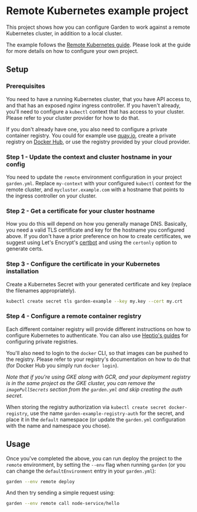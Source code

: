 # Remote Kubernetes example project

This project shows how you can configure Garden to work against a remote Kubernetes cluster, in addition to a local
cluster.

The example follows the [Remote Kubernetes guide](https://docs.garden.io/guides/remote-kubernetes.md). Please look
at the guide for more details on how to configure your own project.

## Setup

### Prerequisites

You need to have a running Kubernetes cluster, that you have API access to, and that has an exposed _nginx_ ingress
controller. If you haven't already, you'll need to configure a `kubectl` context that has access to your cluster.
Please refer to your cluster provider for how to do that.

If you don't already have one, you also need to configure a private container registry. You could for example use
[quay.io](https://quay.io), create a private registry on [Docker Hub](https://hub.docker.io), or use the registry
provided by your cloud provider.

### Step 1 - Update the context and cluster hostname in your config

You need to update the `remote` environment configuration in your project `garden.yml`.
Replace `my-context` with your configured `kubectl` context for the remote cluster, and `mycluster.example.com`
with a hostname that points to the ingress controller on your cluster.

### Step 2 - Get a certificate for your cluster hostname

How you do this will depend on how you generally manage DNS. Basically, you need a valid TLS certificate and key for
the hostname you configured above. If you don't have a prior preference on how to create certificates, we suggest using
Let's Encrypt's [certbot](https://certbot.eff.org) and using the `certonly` option to generate certs.

### Step 3 - Configure the certificate in your Kubernetes installation

Create a Kubernetes Secret with your generated certificate and key (replace the filenames appropriately).

```sh
kubectl create secret tls garden-example --key my.key --cert my.crt
```

### Step 4 - Configure a remote container registry

Each different container registry will provide different instructions on how to configure Kubernetes to authenticate.
You can also use [Heptio's guides](http://docs.heptio.com/content/private-registries.html) for configuring private
registries.

You'll also need to login to the `docker` CLI, so that images can be pushed to the registry. Please refer
to your registry's documentation on how to do that (for Docker Hub you simply run `docker login`).

_Note that if you're using GKE along with GCR, and your deployment registry is in the same project as the GKE cluster,
you can remove the `imagePullSecrets` section from the `garden.yml` and skip creating the auth secret._

When storing the registry authorization via `kubectl create secret docker-registry`, use the name
`garden-example-registry-auth` for the secret, and place it in the `default` namespace (or update the `garden.yml`
configuration with the name and namespace you chose).

## Usage

Once you've completed the above, you can run deploy the project to the `remote` environment, by setting the
`--env` flag when running `garden` (or you can change the `defaultEnvironment` entry in your `garden.yml`):

```sh
garden --env remote deploy
```

And then try sending a simple request using:

```sh
garden --env remote call node-service/hello
```